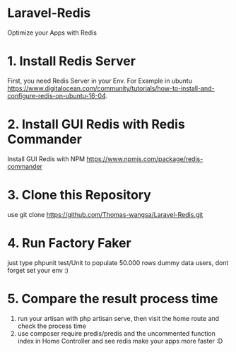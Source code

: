 # Laravel-Redis
Optimize your Apps with Redis

# 1. Install Redis Server
First, you need Redis Server in your Env.
For Example in ubuntu https://www.digitalocean.com/community/tutorials/how-to-install-and-configure-redis-on-ubuntu-16-04.

# 2. Install GUI Redis with Redis Commander
Install GUI Redis with NPM https://www.npmjs.com/package/redis-commander

# 3. Clone this Repository
use git clone https://github.com/Thomas-wangsa/Laravel-Redis.git

# 4. Run Factory Faker
just type phpunit test/Unit to populate 50.000 rows dummy data users, dont forget set your env :)

# 5. Compare the result process time 
1. run your artisan with php artisan serve, then visit the home route and check the process time
2. use composer require predis/predis and the uncommented function index in Home Controller and see redis make your apps more faster :D
 
